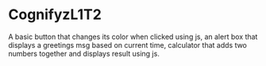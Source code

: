 # CognifyzL1T2
A basic button that changes its color when clicked using js, an alert box that displays a greetings msg based on current time, calculator that adds two numbers together and displays result using js.
